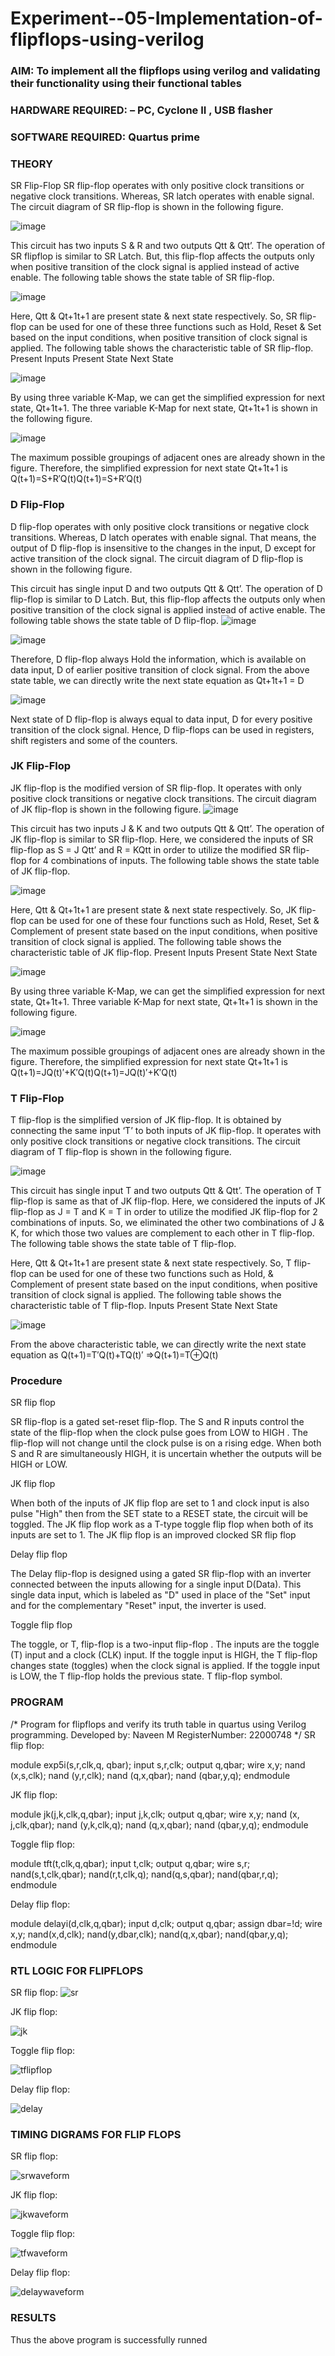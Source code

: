 # Experiment--05-Implementation-of-flipflops-using-verilog
### AIM: To implement all the flipflops using verilog and validating their functionality using their functional tables
### HARDWARE REQUIRED:  – PC, Cyclone II , USB flasher
### SOFTWARE REQUIRED:   Quartus prime
### THEORY 
SR Flip-Flop
SR flip-flop operates with only positive clock transitions or negative clock transitions. Whereas, SR latch operates with enable signal. The circuit diagram of SR flip-flop is shown in the following figure.

![image](https://user-images.githubusercontent.com/36288975/167910294-bb550548-b1dc-4cba-9044-31d9037d476b.png)

 
This circuit has two inputs S & R and two outputs Qtt & Qtt’. The operation of SR flipflop is similar to SR Latch. But, this flip-flop affects the outputs only when positive transition of the clock signal is applied instead of active enable.
The following table shows the state table of SR flip-flop.


![image](https://user-images.githubusercontent.com/36288975/167910648-ced88e69-869c-42e2-9718-a285a3902446.png)


Here, Qtt & Qt+1t+1 are present state & next state respectively. So, SR flip-flop can be used for one of these three functions such as Hold, Reset & Set based on the input conditions, when positive transition of clock signal is applied. The following table shows the characteristic table of SR flip-flop.
Present Inputs	Present State	Next State


![image](https://user-images.githubusercontent.com/36288975/167908180-5fc9d589-1cb5-41f5-b2c8-927e04f5f387.png)

By using three variable K-Map, we can get the simplified expression for next state, Qt+1t+1. The three variable K-Map for next state, Qt+1t+1 is shown in the following figure.

![image](https://user-images.githubusercontent.com/36288975/167908214-25b30a54-db20-4bcb-9385-5f93a1982a09.png)

 
The maximum possible groupings of adjacent ones are already shown in the figure. Therefore, the simplified expression for next state Qt+1t+1 is
Q(t+1)=S+R′Q(t)Q(t+1)=S+R′Q(t)


### D Flip-Flop
D flip-flop operates with only positive clock transitions or negative clock transitions. Whereas, D latch operates with enable signal. That means, the output of D flip-flop is insensitive to the changes in the input, D except for active transition of the clock signal. The circuit diagram of D flip-flop is shown in the following figure.
 
This circuit has single input D and two outputs Qtt & Qtt’. The operation of D flip-flop is similar to D Latch. But, this flip-flop affects the outputs only when positive transition of the clock signal is applied instead of active enable.
The following table shows the state table of D flip-flop.
![image](https://user-images.githubusercontent.com/36288975/167908342-e03f0cbb-5958-43bb-b74a-5e3ec2341675.png)

![image](https://user-images.githubusercontent.com/36288975/167910325-aeef0739-0a54-40e2-bebd-6f5fa0cad10e.png)



Therefore, D flip-flop always Hold the information, which is available on data input, D of earlier positive transition of clock signal. From the above state table, we can directly write the next state equation as
Qt+1t+1 = D



![image](https://user-images.githubusercontent.com/36288975/167908850-d39d07ba-7f9d-490a-b9f2-274e189fd047.png)

Next state of D flip-flop is always equal to data input, D for every positive transition of the clock signal. Hence, D flip-flops can be used in registers, shift registers and some of the counters.


### JK Flip-Flop
JK flip-flop is the modified version of SR flip-flop. It operates with only positive clock transitions or negative clock transitions. The circuit diagram of JK flip-flop is shown in the following figure.
![image](https://user-images.githubusercontent.com/36288975/167910378-d2d984a7-2815-4d17-8c41-ee4bdf59ec24.png) 

 
This circuit has two inputs J & K and two outputs Qtt & Qtt’. The operation of JK flip-flop is similar to SR flip-flop. Here, we considered the inputs of SR flip-flop as S = J Qtt’ and R = KQtt in order to utilize the modified SR flip-flop for 4 combinations of inputs.
The following table shows the state table of JK flip-flop.


![image](https://user-images.githubusercontent.com/36288975/167908575-59c35afb-50d3-46a2-888c-47478a3179d5.png)

Here, Qtt & Qt+1t+1 are present state & next state respectively. So, JK flip-flop can be used for one of these four functions such as Hold, Reset, Set & Complement of present state based on the input conditions, when positive transition of clock signal is applied. The following table shows the characteristic table of JK flip-flop.
Present Inputs	Present State	Next State

![image](https://user-images.githubusercontent.com/36288975/167908664-c854ffe9-0bd3-44c2-bfa6-e53928181c69.png)


By using three variable K-Map, we can get the simplified expression for next state, Qt+1t+1. Three variable K-Map for next state, Qt+1t+1 is shown in the following figure.
 
 
 ![image](https://user-images.githubusercontent.com/36288975/167908688-fa93c3e9-8323-4864-947d-c11d163d5a90.png)

The maximum possible groupings of adjacent ones are already shown in the figure. Therefore, the simplified expression for next state Qt+1t+1 is
Q(t+1)=JQ(t)′+K′Q(t)Q(t+1)=JQ(t)′+K′Q(t)



### T Flip-Flop
T flip-flop is the simplified version of JK flip-flop. It is obtained by connecting the same input ‘T’ to both inputs of JK flip-flop. It operates with only positive clock transitions or negative clock transitions. The circuit diagram of T flip-flop is shown in the following figure.

![image](https://user-images.githubusercontent.com/36288975/167911534-5f3c445d-bc68-46e2-9a9c-7efce5febc60.png)



This circuit has single input T and two outputs Qtt & Qtt’. The operation of T flip-flop is same as that of JK flip-flop. Here, we considered the inputs of JK flip-flop as J = T and K = T in order to utilize the modified JK flip-flop for 2 combinations of inputs. So, we eliminated the other two combinations of J & K, for which those two values are complement to each other in T flip-flop.
The following table shows the state table of T flip-flop.



Here, Qtt & Qt+1t+1 are present state & next state respectively. So, T flip-flop can be used for one of these two functions such as Hold, & Complement of present state based on the input conditions, when positive transition of clock signal is applied. The following table shows the characteristic table of T flip-flop.
Inputs	Present State	Next State


![image](https://user-images.githubusercontent.com/36288975/167909015-53aa9450-3f28-4202-887a-79d88228f8a0.png)

From the above characteristic table, we can directly write the next state equation as
Q(t+1)=T′Q(t)+TQ(t)′
⇒Q(t+1)=T⊕Q(t)

### Procedure
SR flip flop

SR flip-flop is a gated set-reset flip-flop. The S and R inputs control the state of the flip-flop when the clock pulse goes from LOW to HIGH . The flip-flop will not change until the clock pulse is on a rising edge. When both S and R are simultaneously HIGH, it is uncertain whether the outputs will be HIGH or LOW.

JK flip flop

When both of the inputs of JK flip flop are set to 1 and clock input is also pulse "High" then from the SET state to a RESET state, the circuit will be toggled. The JK flip flop work as a T-type toggle flip flop when both of its inputs are set to 1. The JK flip flop is an improved clocked SR flip flop

Delay flip flop

The Delay flip-flop is designed using a gated SR flip-flop with an inverter connected between the inputs allowing for a single input D(Data). This single data input, which is labeled as "D" used in place of the "Set" input and for the complementary "Reset" input, the inverter is used.

Toggle flip flop

The toggle, or T, flip-flop is a two-input flip-flop . The inputs are the toggle (T) input and a clock (CLK) input. If the toggle input is HIGH, the T flip-flop changes state (toggles) when the clock signal is applied. If the toggle input is LOW, the T flip-flop holds the previous state. T flip-flop symbol.

### PROGRAM 
/*
Program for flipflops  and verify its truth table in quartus using Verilog programming.
Developed by: Naveen M
RegisterNumber: 22000748
*/
SR flip flop:

module exp5i(s,r,clk,q, qbar);
input s,r,clk;
output q,qbar;
wire x,y;
nand (x,s,clk);
nand (y,r,clk);
nand (q,x,qbar);
nand (qbar,y,q);
endmodule

JK flip flop:

module jk(j,k,clk,q,qbar);
input j,k,clk;
output q,qbar;
wire x,y;
nand (x, j,clk,qbar);
nand (y,k,clk,q);
nand (q,x,qbar);
nand (qbar,y,q);
endmodule

Toggle flip flop:

module tft(t,clk,q,qbar);
input t,clk;
output q,qbar;
wire s,r;
nand(s,t,clk,qbar);
nand(r,t,clk,q);
nand(q,s,qbar);
nand(qbar,r,q);
endmodule

Delay flip flop:

module delayi(d,clk,q,qbar);
input d,clk;
output q,qbar;
assign dbar=!d;
wire x,y;
nand(x,d,clk);
nand(y,dbar,clk);
nand(q,x,qbar);
nand(qbar,y,q);
endmodule


### RTL LOGIC FOR FLIPFLOPS 

SR flip flop:
![sr](https://user-images.githubusercontent.com/117974950/212672705-129c5af1-b915-40ca-aa85-0b18fbf9901e.png)

JK flip flop:

![jk](https://user-images.githubusercontent.com/117974950/212672933-40c50b8c-dbc1-4a66-8331-466e42910b3e.png)


Toggle flip flop:

![tflipflop](https://user-images.githubusercontent.com/117974950/212673011-20a1f0af-acb0-4fd7-89e1-0bc8138b4e89.png)


Delay flip flop:

![delay](https://user-images.githubusercontent.com/117974950/212673100-8371b622-3b4c-4dba-b06a-c36fdff1dcd8.png)


### TIMING DIGRAMS FOR FLIP FLOPS 

SR flip flop:

![srwaveform](https://user-images.githubusercontent.com/117974950/212673255-a07e133b-444d-4757-8766-09e99785ba31.png)


JK flip flop:

![jkwaveform](https://user-images.githubusercontent.com/117974950/212714175-843de913-28e7-4f70-a92a-5f81cc67a103.png)


Toggle flip flop:

![tfwaveform](https://user-images.githubusercontent.com/117974950/212714206-bb3b58be-a9d1-4b70-9251-8a73c6a1139f.png)

Delay flip flop:

![delaywaveform](https://user-images.githubusercontent.com/117974950/212714289-3c73eeb5-3c46-48ea-ad7d-6fab9f945557.png)


### RESULTS 
Thus the above program is successfully runned
